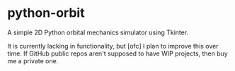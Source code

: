 # python-orbit
A simple 2D Python orbital mechanics simulator using Tkinter.

It is currently lacking in functionality, but [ofc] I plan to improve this over time. If GitHub public repos aren't supposed to have WIP projects, then buy me a private one.
